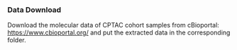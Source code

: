 ### Data Download

Download the molecular data of CPTAC cohort samples from cBioportal: https://www.cbioportal.org/ and put the extracted data in the corresponding folder. 